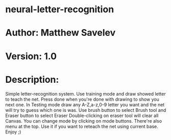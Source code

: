 # neural-letter-recognition
# Author: Matthew Savelev
# Version: 1.0
# Description:
Simple letter-recognition system.
Use training mode and draw showed letter to teach the net. Press done when you're done with drawing to show you next one.
In Testing mode draw any A-Z,a-z,0-9 letter you want and the net will try to
guess which one is was.
Use brush button to select Brush tool and Eraser button to select Eraser
Double-clicking on eraser tool will clear all Canvas.
You can change mode by clicking on mode buttons.
There're also menu at the top. Use it if you want to reteach the net using current base.
Enjoy ;)
